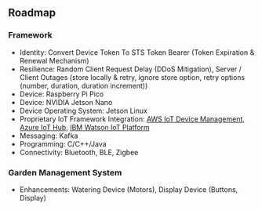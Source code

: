 ## Roadmap

### Framework

- Identity: Convert Device Token To STS Token Bearer (Token Expiration & Renewal Mechanism)
- Resilience: Random Client Request Delay (DDoS Mitigation), Server / Client Outages (store locally & retry, ignore store option, retry options (number, duration, duration increment))
- Device: Raspberry Pi Pico
- Device: NVIDIA Jetson Nano
- Device Operating System: Jetson Linux
- Proprietary IoT Framework Integration: [AWS IoT Device Management](https://aws.amazon.com/iot-device-management/), [Azure IoT Hub](https://azure.microsoft.com/products/iot-hub), [IBM Watson IoT Platform](https://internetofthings.ibmcloud.com/)
- Messaging: Kafka
- Programming: C/C++/Java
- Connectivity: Bluetooth, BLE, Zigbee

### Garden Management System

- Enhancements: Watering Device (Motors), Display Device (Buttons, Display)